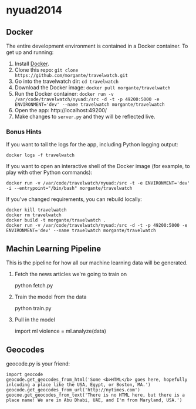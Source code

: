 nyuad2014
=========

## Docker
The entire development environment is contained in a Docker container. To get up and running:

1. Install [Docker](https://www.docker.io/gettingstarted/#h_installation).
2.  Clone this repo: ```git clone https://github.com/morgante/travelwatch.git```
3. Go into the travelwatch dir: ```cd travelwatch```
4. Download the Docker image: ```docker pull morgante/travelwatch```
5. Run the Docker container: ```docker run -v /var/code/travelwatch/nyuad:/src -d -t -p 49200:5000 -e ENVIRONMENT='dev' --name travelwatch morgante/travelwatch```
6. Open the app: http://localhost:49200/
7. Make changes to ```server.py``` and they will be reflected live.

### Bonus Hints
If you want to tail the logs for the app, including Python logging output:

	docker logs -f travelwatch

If you want to open an interactive shell of the Docker image (for example, to play with other Python commands):

	docker run -v /var/code/travelwatch/nyuad:/src -t -e ENVIRONMENT='dev' -i --entrypoint="/bin/bash" morgante/travelwatch


If you've changed requirements, you can rebuild locally:

	docker kill travelwatch
	docker rm travelwatch
	docker build -t morgante/travelwatch .
	docker run -v /var/code/travelwatch/nyuad:/src -d -t -p 49200:5000 -e ENVIRONMENT='dev' --name travelwatch morgante/travelwatch

## Machin Learning Pipeline
This is the pipeline for how all our machine learning data will be generated.

1. Fetch the news articles we're going to train on

	python fetch.py

2. Train the model from the data

	python train.py

3. Pull in the model

	import ml
	violence = ml.analyze(data)

## Geocodes

geocode.py is your friend:

```
import geocode
geocode.get_geocodes_from_html('Some <b>HTML</b> goes here, hopefully inlcuding a place like the USA, Egypt, or Boston, MA.')
geocode.get_geocodes_from_url('http://nytimes.com')
geocoe.get_geocodes_from_text('There is no HTML here, but there is a place name! We are in Abu Dhabi, UAE, and I'm from Maryland, USA.')
```
   